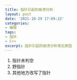 ```yaml
---
title: 指针引起的崩溃分析
layout: post
date: '2021-10-29 17:09:22'
categories:
- 编程
tags:
- 指针
- C++
excerpt: 指针引起的崩溃分析常见原因
---
```


1. 指针未判空
2. 野指针
3. 其他地方改写了指针

